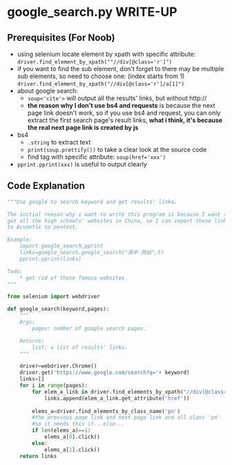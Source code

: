 # google_search.py  WRITE-UP
## Prerequisites (For Noob)
* using selenium locate element by xpath with specific attribute: 
`` driver.find_element_by_xpath(""//div[@class='r']") `` 
* if you want to find the sub element, don't forget to there may be multiple sub elements, so need to choose one: (index starts from 1)
`` driver.find_element_by_xpath("//div[@class='r']/a[1]") `` 
* about google search:
    * ``soup<'cite'>`` will output all the results' links, but without http://
    * **the reason why I don't use bs4 and requests** is because the next page link doesn't work, so if you use bs4 and request, you can only extract the first search page's result links,  **what i think, it's because the real next page link is created by js**
* bs4
    * `.string` to extract text
    * `print(soup.prettify())`  to take a clear look at the source code
    * find tag with specific attribute: `soup(href='xxx')`
* `pprint.pprint(xxx)` is useful to output clearly
## Code Explanation
```python
"""Use google to search keyword and get results' links.

The initial reason why i want to write this program is because I want to
get all the high schools' websites in China, so I can import these links
to Acunetix to pentest.

Example:
    import google_search,pprint
    links=google_search.google_search("高中 网站",5)
    pprint.pprint(links)

Todo:
    * get rid of those famous websites
"""

from selenium import webdriver

def google_search(keyword,pages):
    """
    Args:
        pages: number of google search pages.

    Returns:
        list: a list of results' links.
    """

    driver=webdriver.Chrome()
    driver.get('https://www.google.com/search?q='+ keyword)
    links=[]
    for i in range(pages):
        for elem_a_link in driver.find_elements_by_xpath("//div[@class='r']/a[1]"):
            links.append(elem_a_link.get_attribute('href'))
        
        elems_a=driver.find_elements_by_class_name('pn')
        #the previous page link and next page link are all class 'pn'
        #so it needs this if...else... 
        if len(elems_a)==1:
            elems_a[0].click()
        else:
            elems_a[1].click()
    return links

```
